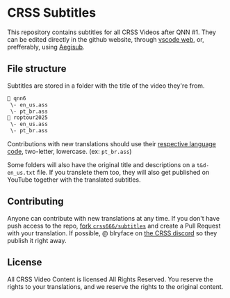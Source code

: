 # CRSS Subtitles

This repository contains subtitles for all CRSS Videos after QNN #1.
They can be edited directly in the github website, through [vscode web](https://github.dev/crss666/subtitles),
or, prefferably, using [Aegisub](https://aegisub.org/).

## File structure

Subtitles are stored in a folder with the title of the video they're from.

```txt
📂 qnn6
 \- en_us.ass
 \- pt_br.ass
📂 roptour2025
 \- en_us.ass
 \- pt_br.ass
```

Contributions with new translations should use their [respective language code](https://www.fincher.org/Utilities/CountryLanguageList.shtml),
two-letter, lowercase. (ex: `pt_br.ass`)

Some folders will also have the original title and descriptions on a `t&d-en_us.txt` file.
If you translete them too, they will also get published on YouTube together with the translated subtitles.

## Contributing

Anyone can contribute with new translations at any time. If you don't have push access to the repo,
[fork `crss666/subtitles`](https://github.com/CRSS666/subtitles/fork) and create a Pull Request with
your translation. If possible, @ blryface on [the CRSS discord]() so they publish it right away.

## License

All CRSS Video Content is licensed All Rights Reserved.
You reserve the rights to your translations, and we reserve
the rights to the original content.
